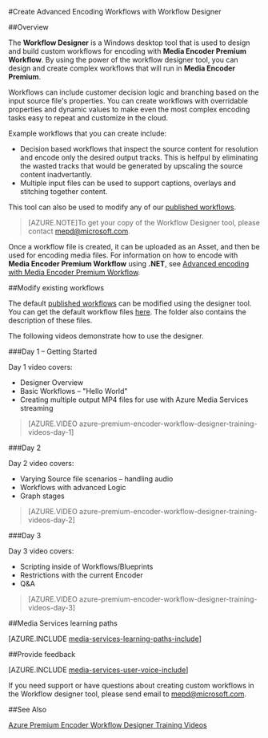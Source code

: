 <properties 
	pageTitle="Create Advanced Encoding Workflows with Workflow Designer" 
	description="Learn about how to create advanced encoding workflows with Workflow Designer." 
	services="media-services" 
	documentationCenter="" 
	authors="juliako,johndeu,anilmur" 
	manager="dwrede" 
	editor=""/>

<tags 
	ms.service="media-services" 
	ms.workload="media" 
	ms.tgt_pltfrm="na" 
	ms.devlang="na" 
	ms.topic="article" 
 	ms.date="04/08/2016"  
	ms.author="juliako"/>


#Create Advanced Encoding Workflows with Workflow Designer

##Overview

The **Workflow Designer** is a Windows desktop tool that is used to design and build custom workflows for encoding with **Media Encoder Premium Workflow**.
By using the power of the workflow designer tool, you can design and create complex workflows that will run in **Media Encoder Premium**.  

Workflows can include customer decision logic and branching based on the input source file's properties. 
You can create workflows with overridable properties and dynamic values to make even the most complex encoding tasks easy to repeat and customize in the cloud.

Example workflows that you can create include:

- Decision based workflows that inspect the source content for resolution and encode only the desired output tracks.  This is helfpul by eliminating the wasted tracks that would be generated by upscaling the source content inadvertantly.
- Multiple input files can be used to support captions, overlays and stitching together content. 

This tool can also be used to modify any of our [published workflows](media-services-workflow-designer.md#existing_workflows). 

>[AZURE.NOTE]To get your copy of the Workflow Designer tool, please contact mepd@microsoft.com.


Once a workflow file is created, it can be uploaded as an Asset, and then be used for encoding media files. For information on how to encode with **Media Encoder Premium Workflow** using **.NET**, see [Advanced encoding with Media Encoder Premium Workflow](media-services-encode-with-premium-workflow.md).

##<a id="existing_workflows"></a>Modify existing workflows

The default [published workflows](media-services-workflow-designer.md#existing_workflows) can be modified using the designer tool. You can get the default workflow files [here](https://github.com/Azure/azure-media-services-samples/tree/master/Encoding%20Presets/VoD/MediaEncoderPremiumWorkfows). The folder also contains the description of these files.

The following videos demonstrate how to use the designer.

###Day 1 – Getting Started

Day 1 video covers:

- Designer Overview
- Basic Workflows – "Hello World"
- Creating multiple output MP4 files for use with Azure Media Services streaming

> [AZURE.VIDEO azure-premium-encoder-workflow-designer-training-videos-day-1]

###Day 2

Day 2 video covers:

- Varying Source file scenarios – handling audio
- Workflows with advanced Logic
- Graph stages

> [AZURE.VIDEO azure-premium-encoder-workflow-designer-training-videos-day-2]

###Day 3

Day 3 video covers:

- Scripting inside of Workflows/Blueprints
- Restrictions with the current Encoder
- Q&A
 
> [AZURE.VIDEO azure-premium-encoder-workflow-designer-training-videos-day-3]



##Media Services learning paths

[AZURE.INCLUDE [media-services-learning-paths-include](../../includes/media-services-learning-paths-include.md)]

##Provide feedback

[AZURE.INCLUDE [media-services-user-voice-include](../../includes/media-services-user-voice-include.md)]


If you need support or have questions about creating custom workflows in the Workflow designer tool, please send email to mepd@microsoft.com.

##See Also

[Azure Premium Encoder Workflow Designer Training Videos](http://johndeutscher.com/2015/07/06/azure-premium-encoder-workflow-designer-training-videos/)
